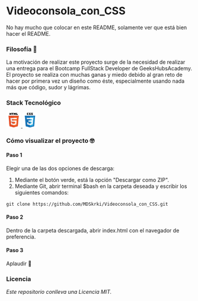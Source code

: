 # Videoconsola_con_CSS

No hay mucho que colocar en este README, solamente ver que está bien hacer el README.

### Filosofía 🥸
La motivación de realizar este proyecto surge de la necesidad de realizar una entrega para el Bootcamp FullStack Developer de GeeksHubsAcademy.
El proyecto se realiza con muchas ganas y miedo debido al gran reto de hacer por primera vez un diseño como éste, especialmente usando nada más que código, sudor y lágrimas.

### Stack Tecnológico
<p align="left"> <a href="https://www.w3.org/html/" target="_blank" rel="noreferrer"> <img src="https://raw.githubusercontent.com/devicons/devicon/master/icons/html5/html5-original-wordmark.svg" alt="html5" width="40" height="40"/> </a> <a href="https://www.w3schools.com/css/" target="_blank" rel="noreferrer"> <img src="https://raw.githubusercontent.com/devicons/devicon/master/icons/css3/css3-original-wordmark.svg" alt="css3" width="40" height="40"/> </a> </p>

### Cómo visualizar el proyecto 🤓
#### Paso 1
Elegir una de las dos opciones de descarga:
1. Mediante el botón verde, está la opción "Descargar como ZIP".
2. Mediante Git, abrir terminal $bash en la carpeta deseada y escribir los siguientes comandos:
```
git clone https://github.com/MDSkrki/Videoconsola_con_CSS.git
```

#### Paso 2
Dentro de la carpeta descargada, abrir index.html con el navegador de preferencia.

#### Paso 3
Aplaudir 👏

### Licencia
*Este repositorio conlleva una Licencia MIT.*